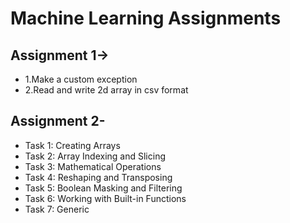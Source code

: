 # Machine Learning Assignments

## Assignment 1->

- 1.Make a custom exception
- 2.Read and write 2d array in csv format


## Assignment 2-
- Task 1: Creating Arrays 
- Task 2: Array Indexing and Slicing
- Task 3: Mathematical Operations
- Task 4: Reshaping and Transposing
- Task 5: Boolean Masking and Filtering
- Task 6: Working with Built-in Functions
- Task 7: Generic
